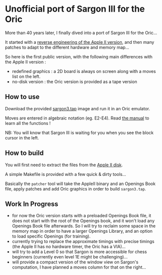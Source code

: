 # Unofficial port of Sargon III for the Oric

More than 40 years later, I finally dived into a port of Sargon III for the Oric...

It started with a [reverse engineering of the Apple II version](https://github.com/Oric4ever/sargon3_disassembly),
and then many patches to adapt to the different hardware and memory map...

So here is the first public version, with the following main differences with the Apple II version :

- redefined graphics : a 2D board is always on screen along with a moves list on the left.
- no-disk version : the Oric version is provided as a tape version

## How to use

Download the provided [sargon3.tap](https://github.com/Oric4ever/oric_sargon3/blob/main/sargon3.tap) image and run it in an Oric emulator.

Moves are entered in algebraic notation (eg. E2-E4). Read [the manual](https://archive.org/details/apple2_hayden_sargon_iii_manual_1983) to learn all the functions ! 

NB: You will know that Sargon III is waiting for you when you see the block cursor in the left.


## How to build

You will first need to extract the files from the [Apple II disk](https://archive.org/download/Sargon_III_Hayden_Book_Company-1983/Sargon_III_Hayden_Book_Company-1983.dsk).

A simple Makefile is provided with a few quick & dirty tools...

Basically the `patcher` tool will take the AppleII binary and an Openings Book file, apply patches and add Oric graphics in order to build `sargon3.tap`.

## Work In Progress

- for now the Oric version starts with a preloaded Openings Book file, it does not start with the root of the Openings book, and it won't load any Openings Book file afterwards.
So I will try to reclaim some space in the memory map in order to have a larger Openings Library, and an option to load specific Openings (for training).
- currently trying to replace the approximate timings with precise timings (the Apple II has no hardware timer, the Oric has a VIA)...
- will try to add a Level 0 so that Sargon is more accessible for chess beginners (currently even level 1E might be challenging)...
- will provide a compact version of the window view on Sargon's computation, I have planned a moves column for that on the right...

